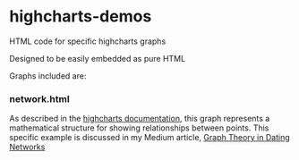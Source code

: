 # highcharts-demos
HTML code for specific highcharts graphs

Designed to be easily embedded as pure HTML

Graphs included are: 

### network.html 
As described in the [highcharts documentation](https://www.highcharts.com/docs/chart-and-series-types/network-graph), this graph represents a mathematical structure for showing relationships between points. 
This specific example is discussed in my Medium article, [Graph Theory in Dating Networks](https://medium.com/@cierrabeck422/graph-theory-in-dating-networks-803de3cb9c8b)


